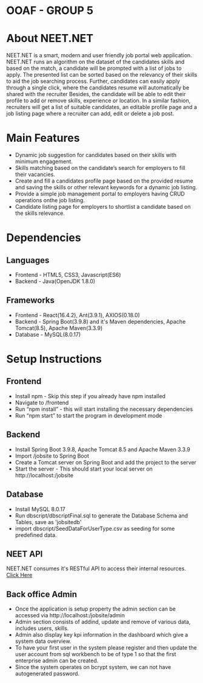 # OOAF - GROUP 5


# About NEET.NET
NEET.NET is a smart, modern and user friendly job portal web application. NEET.NET runs an algorithm on the dataset of the candidates skills and based on the match, a candidate will be prompted with a list of jobs to apply. The presented list can be sorted based on the relevancy of their skills to aid the job searching process. Further, candidates can easily apply through a single click, where the candidates resume will automatically be shared with the recruiter Besides, the candidate will be able to edit their profile to add or remove skills, experience or location. In a similar fashion, recruiters will get a list of suitable candidates, an editable profile page and a job listing page where a recruiter can add, edit or delete a job post.

# Main Features
 - Dynamic job suggestion for candidates based on their skills with minimum engagement.
 - Skills matching based on the candidate’s search for employers to fill their vacancies.
 - Create and fill a candidates profile page based on the provided resume and saving the skills or other relevant keywords for a dynamic job listing.
 - Provide a simple job management portal to employers having CRUD operations onthe job listing. 
 - Candidate listing page for employers to shortlist a candidate based on the skills relevance.
 
# Dependencies
## Languages
  - Frontend - HTML5, CSS3, Javascript(ES6)
  - Backend - Java(OpenJDK 1.8.0)
## Frameworks
  - Frontend - React(16.4.2), Ant(3.9.1), AXIOS(0.18.0)
  - Backend - Spring Boot(3.9.8) and it's Maven dependencies, Apache Tomcat(8.5), Apache Maven(3.3.9)
  - Database - MySQL(8.0.17)
  
# Setup Instructions
## Frontend
  - Install npm - Skip this step if you already have npm installed
  - Navigate to <project directory/>/frontend
  - Run “npm install” - this will start installing the necessary dependencies
  - Run “npm start” to start the program in development mode
 
## Backend
  - Install Spring Boot 3.9.8, Apache Tomcat 8.5 and Apache Maven 3.3.9
  - Import <project directory>/jobsite to Spring Boot
  - Create a Tomcat server on Spring Boot and add the project to the server
  - Start the server - This should start your local server on http://localhost:<port>/jobsite

## Database 
  - Install MySQL 8.0.17
  - Run dbscript/dbscriptFinal.sql to generate the Database Schema and Tables, save as 'jobsitedb'
  - import dbscript/SeedDataForUserType.csv as seeding for some predefined data.


## NEET API
NEET.NET consumes it's RESTful API to access their internal resources.
[Click Here](https://app.swaggerhub.com/apis-docs/NEET8/NEET/1-oas3)

## Back office Admin

  - Once the application is setup property the admin section can be accessed via http://localhost:<port>/jobsite/admin
  - Admin section consists of addind, update and remove of various data, includes users, skills.
  - Admin also display key kpi information in the dashboard which give a system data overview.
  - To have your first user in the system please register and then update the user account from sql workbench to be of type 1 so that the first enterprise admin can be created.
  - Since the system operates on bcrypt system, we can not have autogenerated password.




